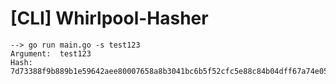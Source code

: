 # [CLI] Whirlpool-Hasher

	--> go run main.go -s test123
	Argument:  test123
	Hash: 7d73388f9b889b1e59642aee80007658a8b3041bc6b5f52cfc5e88c84b04dff67a74e05eb31280ff609177bb27c6093df4d41ebfdf5be8112220f85ae84d0ce4

